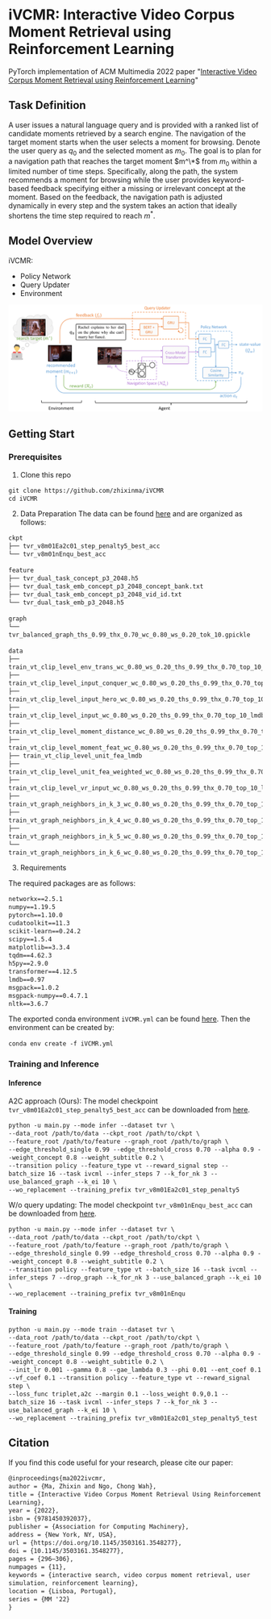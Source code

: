 # iVCMR: Interactive Video Corpus Moment Retrieval using Reinforcement Learning
PyTorch implementation of ACM Multimedia 2022 paper "[Interactive Video Corpus Moment Retrieval using Reinforcement Learning](https://arxiv.org/abs/2302.09522)"

## Task Definition

A user issues a natural language query and is provided with a ranked list of candidate moments retrieved by a search engine. The navigation of the target moment starts when the user selects a moment for browsing. Denote the user query as $q_0$ and the selected moment as $m_0$. The goal is to plan for a navigation path that reaches the target moment $m^\*$ from $m_0$ within a limited number of time steps. Specifically, along the path, the system recommends a moment for browsing while the user provides keyword-based feedback specifying either a missing or irrelevant concept at the moment. Based on the feedback, the navigation path is adjusted dynamically in every step and the system takes an action that ideally shortens the time step required to reach $m^*$.

## Model Overview
iVCMR:
+ Policy Network
+ Query Updater
+ Environment

![architecture](./figs/architecture.png)

## Getting Start

### Prerequisites
1. Clone this repo
```
git clone https://github.com/zhixinma/iVCMR
cd iVCMR
```

2. Data Preparation
The data can be found [here]() and are organized as follows:
```
ckpt
├── tvr_v8m01Ea2c01_step_penalty5_best_acc
└── tvr_v8m01nEnqu_best_acc

feature
├── tvr_dual_task_concept_p3_2048.h5
├── tvr_dual_task_emb_concept_p3_2048_concept_bank.txt
├── tvr_dual_task_emb_concept_p3_2048_vid_id.txt
└── tvr_dual_task_emb_p3_2048.h5

graph
└── tvr_balanced_graph_ths_0.99_thx_0.70_wc_0.80_ws_0.20_tok_10.gpickle

data
├── train_vt_clip_level_env_trans_wc_0.80_ws_0.20_ths_0.99_thx_0.70_top_10_lmdb
├── train_vt_clip_level_input_conquer_wc_0.80_ws_0.20_ths_0.99_thx_0.70_top_10_lmdb
├── train_vt_clip_level_input_hero_wc_0.80_ws_0.20_ths_0.99_thx_0.70_top_10_lmdb
├── train_vt_clip_level_input_wc_0.80_ws_0.20_ths_0.99_thx_0.70_top_10_lmdb
├── train_vt_clip_level_moment_distance_wc_0.80_ws_0.20_ths_0.99_thx_0.70_top_10_lmdb
├── train_vt_clip_level_moment_feat_wc_0.80_ws_0.20_ths_0.99_thx_0.70_top_10_lmdb
├── train_vt_clip_level_unit_fea_lmdb
├── train_vt_clip_level_unit_fea_weighted_wc_0.80_ws_0.20_ths_0.99_thx_0.70_top_10_lmdb
├── train_vt_clip_level_vr_input_wc_0.80_ws_0.20_ths_0.99_thx_0.70_top_10_lmdb
├── train_vt_graph_neighbors_in_k_3_wc_0.80_ws_0.20_ths_0.99_thx_0.70_top_10_lmdb
├── train_vt_graph_neighbors_in_k_4_wc_0.80_ws_0.20_ths_0.99_thx_0.70_top_10_lmdb
├── train_vt_graph_neighbors_in_k_5_wc_0.80_ws_0.20_ths_0.99_thx_0.70_top_10_lmdb
└── train_vt_graph_neighbors_in_k_6_wc_0.80_ws_0.20_ths_0.99_thx_0.70_top_10_lmdb
```

3. Requirements

The required packages are as follows:
```
networkx==2.5.1
numpy==1.19.5
pytorch==1.10.0
cudatoolkit==11.3
scikit-learn==0.24.2
scipy==1.5.4
matplotlib==3.3.4
tqdm==4.62.3
h5py==2.9.0
transformer==4.12.5
lmdb==0.97
msgpack==1.0.2
msgpack-numpy==0.4.7.1
nltk==3.6.7
```
The exported conda environment ```iVCMR.yml``` can be found [here](./envs/iVCMR.yml). Then the environment can be created by:

```conda env create -f iVCMR.yml```

### Training and Inference

#### Inference
A2C approach (Ours): The model checkpoint ```tvr_v8m01Ea2c01_step_penalty5_best_acc``` can be downloaded from [here](./).
```
python -u main.py --mode infer --dataset tvr \
--data_root /path/to/data --ckpt_root /path/to/ckpt \
--feature_root /path/to/feature --graph_root /path/to/graph \
--edge_threshold_single 0.99 --edge_threshold_cross 0.70 --alpha 0.9 --weight_concept 0.8 --weight_subtitle 0.2 \
--transition policy --feature_type vt --reward_signal step --batch_size 16 --task ivcml --infer_steps 7 --k_for_nk 3 --use_balanced_graph --k_ei 10 \
--wo_replacement --training_prefix tvr_v8m01Ea2c01_step_penalty5
```

W/o query updating: The model checkpoint ```tvr_v8m01nEnqu_best_acc``` can be downloaded from [here](./).
```
python -u main.py --mode infer --dataset tvr \
--data_root /path/to/data --ckpt_root /path/to/ckpt \
--feature_root /path/to/feature --graph_root /path/to/graph \
--edge_threshold_single 0.99 --edge_threshold_cross 0.70 --alpha 0.9 --weight_concept 0.8 --weight_subtitle 0.2 \
--transition policy --feature_type vt --batch_size 16 --task ivcml --infer_steps 7 --drop_graph --k_for_nk 3 --use_balanced_graph --k_ei 10 \
--wo_replacement --training_prefix tvr_v8m01nEnqu
```

#### Training
```
python -u main.py --mode train --dataset tvr \
--data_root /path/to/data --ckpt_root /path/to/ckpt \
--feature_root /path/to/feature --graph_root /path/to/graph \
--edge_threshold_single 0.99 --edge_threshold_cross 0.70 --alpha 0.9 --weight_concept 0.8 --weight_subtitle 0.2 \
--init_lr 0.001 --gamma 0.8 --gae_lambda 0.3 --phi 0.01 --ent_coef 0.1 --vf_coef 0.1 --transition policy --feature_type vt --reward_signal step \
--loss_func triplet,a2c --margin 0.1 --loss_weight 0.9,0.1 --batch_size 16 --task ivcml --infer_steps 7 --k_for_nk 3 --use_balanced_graph --k_ei 10 \
--wo_replacement --training_prefix tvr_v8m01Ea2c01_step_penalty5_test
```


## Citation
If you find this code useful for your research, please cite our paper:
```
@inproceedings{ma2022ivcmr,
author = {Ma, Zhixin and Ngo, Chong Wah},
title = {Interactive Video Corpus Moment Retrieval Using Reinforcement Learning},
year = {2022},
isbn = {9781450392037},
publisher = {Association for Computing Machinery},
address = {New York, NY, USA},
url = {https://doi.org/10.1145/3503161.3548277},
doi = {10.1145/3503161.3548277},
pages = {296–306},
numpages = {11},
keywords = {interactive search, video corpus moment retrieval, user simulation, reinforcement learning},
location = {Lisboa, Portugal},
series = {MM '22}
}
```
